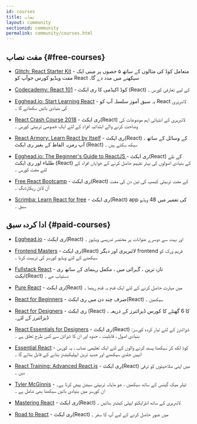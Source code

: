 ```yaml
---
id: courses
title: نصاب
layout: community
sectionid: community
permalink: community/courses.html
---
```


## مفت نصاب {#free-courses}

- [Glitch: React Starter Kit](https://glitch.com/glimmer/post/react-starter-kit/) - متعامل کوڈ کی مثالوں کے ساتھ ۵ حصوں پر مبنی ایک مفت ویڈیو کورس جوآپ کو React سیکھنے میں مدد دے گا۔

- [Codecademy: React 101](https://www.codecademy.com/learn/react-101) - کوڈ اکیڈمی کا ری ایکٹ (React) کے لیے تعارفی کورس ۔

- [Egghead.io: Start Learning React](https://egghead.io/courses/start-learning-react) - یہ سبق آموز سلسلہ آپ کو React  لائبریری کی بنیادی باتیں سکھائے گا ۔  

- [React Crash Course 2018](https://www.youtube.com/watch?v=Ke90Tje7VS0) - ری ایکٹ(React) لائبریری کے انتہائی اہم موضوعات کی وضاحت کرنے والے ابتدائیہ افراد کے لئے ایک خصوصی تربیتی کورس ۔

- [React Armory: Learn React by Itself](https://reactarmory.com/guides/learn-react-by-itself) - ری ایکٹ(React) کے وسائل کے ساتھ ، آپ رمزيہ الفاظ  کے بغیر ری ایکٹ (React) سیکھ سکتے ہیں ۔ 


- [Egghead.io: The Beginner's Guide to ReactJS ](https://egghead.io/courses/the-beginner-s-guide-to-reactjs) - ری ایکٹ(React) کے نئے طلباء اور ری ایکٹ (React) کے بنیادی اصولوں کی بہتر تفہیم حاصل کرنے کے خواہاں افراد کے لئے مفت کورس ۔

- [Free React Bootcamp](https://tylermcginnis.com/free-react-bootcamp/) - ری ایکٹ(React) کے مفت تربیتی کیمپ کی تین دن کی مفت آن لائن ریکارڈنگ ۔

- [Scrimba: Learn React for free](https://scrimba.com/g/glearnreact) - ری ایکٹ(React) app کی تعمیر میں 48 ویڈیو سبق ۔

## ادا کردہ سبق {#paid-courses}

- [Egghead.io](https://egghead.io/browse/frameworks/react) - ری ایکٹ(React) اور بہت سے دوسرے عنوانات پر مختصر تدریسی ویڈیوز ۔


- [Frontend Masters](https://frontendmasters.com/courses/) - ری ایکٹ(React) لائبریری اور دیگر frontend فریم ورک کو سیکھنے کے لئے ویڈیو کورسز کی تربیت کرنا ۔

- [Fullstack React](https://www.fullstackreact.com/) - تازہ ترین ، گہرائی میں ، مکمل رہنمای کے ساتھ ری ایکٹ(React) دستیاب ھے ۔

- [Pure React](https://daveceddia.com/pure-react/) - ری ایکٹ(React) میں مہارت حاصل کرنے کے لئے ایک قدم بہ قدم رہنما ۔

- [React for Beginners](https://reactforbeginners.com/) - صرف چند دن میں ری ایکٹ(React) سیکھین ۔

- [React for Designers](https://designcode.io/react) - ری ایکٹ (React) کا 6 گھنٹے کا کورس ڈیزائنرز کے ذریعہ ، ڈیزائنرز کے لئے۔

- [React Essentials for Designers](https://learnreact.design) - ری ایکٹ(React)
 ڈیزائنرز کے لئے تیار کردہ کورسز: بنیادی اصول ، قابلیت ، حدود اور ان کا ڈیزائن سے کس طرح تعلق ہے ۔

- [Essential React](https://learnreact.com/lessons/2018-essential-react-1-overview) - کوڈ لکھ کر سیکھنا پسند کرنے والوں کے لئے ایک تعلیمی نصاب ، یہ کورس انہیں جلدی سیکھنے اور جدید ترین ایپلیکیشنز بنانے کے قابل بنائے گا ۔


- [React Training: Advanced React.js](https://courses.reacttraining.com/p/advanced-react) - ری ایکٹ(React) میں اپنی صلاحیتوں کو ترقی دیں ۔

- [Tyler McGinnis](https://tylermcginnis.com/courses) - ٹیلر میک گینس کے ساتھ سیکھیں ، جو ماہانہ تربیتی سیشن پیش کرتا ہے۔ ان کورسز میں بنیادی باتیں سیکھنا بھی  شامل ہے ۔

- [Mastering React](https://codewithmosh.com/p/mastering-react/) - ری ایکٹ(React) لائبریری کے ساتھ انٹرایکٹو ایپلی کیشنز بنائیں ۔

- [Road to React](https://www.roadtoreact.com/) - ری ایکٹ(React) میں عبور حاصل کرنے کے لیے آپ کا سفر ۔


